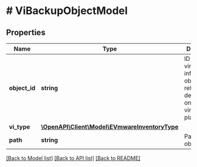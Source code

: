 # # ViBackupObjectModel

## Properties

Name | Type | Description | Notes
------------ | ------------- | ------------- | -------------
**object_id** | **string** | ID of the virtual infrastructure object: mo-ref or ID, depending on the virtualization platform. | [optional]
**vi_type** | [**\OpenAPI\Client\Model\EVmwareInventoryType**](EVmwareInventoryType.md) |  | [optional]
**path** | **string** | Path to the object. | [optional]

[[Back to Model list]](../../README.md#models) [[Back to API list]](../../README.md#endpoints) [[Back to README]](../../README.md)
